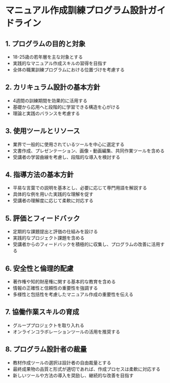 # マニュアル作成訓練プログラム設計ガイドライン

## 1. プログラムの目的と対象

- 18-25歳の若年層を主な対象とする
- 実践的なマニュアル作成スキルの習得を目指す
- 全体の職業訓練プログラムにおける位置づけを考慮する

## 2. カリキュラム設計の基本方針

- 4週間の訓練期間を効果的に活用する
- 基礎から応用へと段階的に学習できる構造を心がける
- 理論と実践のバランスを考慮する

## 3. 使用ツールとリソース

- 業界で一般的に使用されているツールを中心に選定する
- 文書作成、プレゼンテーション、画像・動画編集、共同作業ツールを含める
- 受講者の学習曲線を考慮し、段階的な導入を検討する

## 4. 指導方法の基本方針

- 平易な言葉での説明を基本とし、必要に応じて専門用語を解説する
- 具体的な例を用いた実践的な理解を促す
- 受講者の理解度に応じて柔軟に対応する

## 5. 評価とフィードバック

- 定期的な課題提出と評価の仕組みを設ける
- 実践的なプロジェクト課題を含める
- 受講者からのフィードバックを積極的に収集し、プログラムの改善に活用する

## 6. 安全性と倫理的配慮

- 著作権や知的財産権に関する基本的な教育を含める
- 情報の正確性と信頼性の重要性を強調する
- 多様性と包括性を考慮したマニュアル作成の重要性を伝える

## 7. 協働作業スキルの育成

- グループプロジェクトを取り入れる
- オンラインコラボレーションツールの活用を推奨する

## 8. プログラム設計者の裁量

- 教材作成ツールの選択は設計者の自由裁量とする
- 最終成果物の品質と形式が適切であれば、作成プロセスは柔軟に対応する
- 新しいツールや方法の導入を奨励し、継続的な改善を目指す

